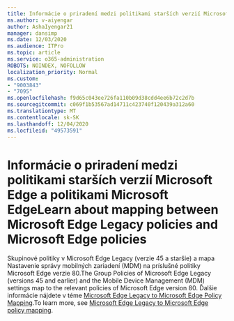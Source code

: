 ```yaml
---
title: Informácie o priradení medzi politikami starších verzií Microsoft Edge a politikami Microsoft Edge
ms.author: v-aiyengar
author: AshaIyengar21
manager: dansimp
ms.date: 12/03/2020
ms.audience: ITPro
ms.topic: article
ms.service: o365-administration
ROBOTS: NOINDEX, NOFOLLOW
localization_priority: Normal
ms.custom:
- "9003843"
- "7095"
ms.openlocfilehash: f9d65c043ee726fa110b09d38cdd4ee6b72c2d7b
ms.sourcegitcommit: c069f1b53567ad14711c423740f120439a312a60
ms.translationtype: MT
ms.contentlocale: sk-SK
ms.lasthandoff: 12/04/2020
ms.locfileid: "49573591"
---
```

# <a name="learn-about-mapping-between-microsoft-edge-legacy-policies-and-microsoft-edge-policies"></a><span data-ttu-id="a6f96-102">Informácie o priradení medzi politikami starších verzií Microsoft Edge a politikami Microsoft Edge</span><span class="sxs-lookup"><span data-stu-id="a6f96-102">Learn about mapping between Microsoft Edge Legacy policies and Microsoft Edge policies</span></span>

<span data-ttu-id="a6f96-103">Skupinové politiky v Microsoft Edge Legacy (verzie 45 a staršie) a mapa Nastavenie správy mobilných zariadení (MDM) na príslušné politiky Microsoft Edge verzie 80.</span><span class="sxs-lookup"><span data-stu-id="a6f96-103">The Group Policies of Microsoft Edge Legacy (versions 45 and earlier) and the Mobile Device Management (MDM) settings map to the relevant policies of Microsoft Edge version 80.</span></span> <span data-ttu-id="a6f96-104">Ďalšie informácie nájdete v téme [Microsoft Edge Legacy to Microsoft Edge Policy Mapping](https://go.microsoft.com/fwlink/?linkid=2141665).</span><span class="sxs-lookup"><span data-stu-id="a6f96-104">To learn more, see [Microsoft Edge Legacy to Microsoft Edge policy mapping](https://go.microsoft.com/fwlink/?linkid=2141665).</span></span>
